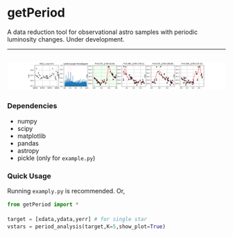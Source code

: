 # getPeriod

A data reduction tool for observational astro samples with periodic luminosity changes. Under development.

-------------------
![output image](sample.png)
-------------------
### Dependencies
- numpy
- scipy
- matplotlib
- pandas
- astropy
- pickle (only for ``example.py``)

### Quick Usage
Running
```examply.py```
is recommended. Or,

```python
from getPeriod import *

target = [xdata,ydata,yerr] # for single star
vstars = period_analysis(target,K=5,show_plot=True)

```
